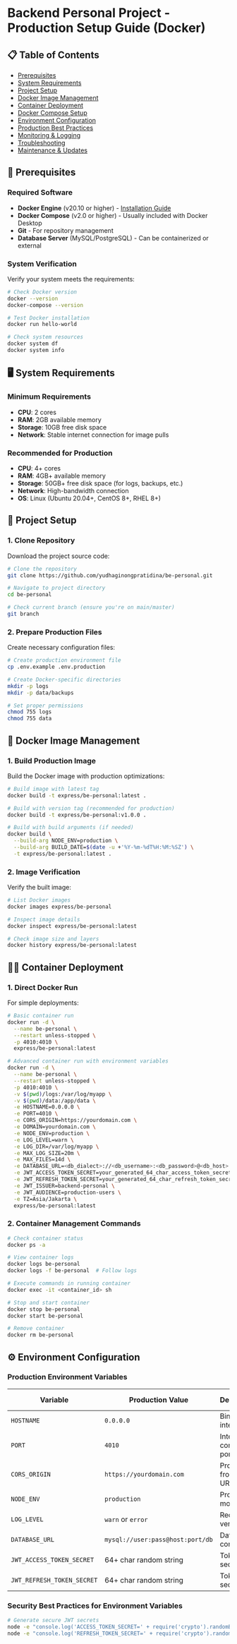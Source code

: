 # Backend Personal Project - Production Setup Guide (Docker)

## 📋 Table of Contents
- [Prerequisites](#prerequisites)
- [System Requirements](#system-requirements)
- [Project Setup](#project-setup)
- [Docker Image Management](#docker-image-management)
- [Container Deployment](#container-deployment)
- [Docker Compose Setup](#docker-compose-setup)
- [Environment Configuration](#environment-configuration)
- [Production Best Practices](#production-best-practices)
- [Monitoring & Logging](#monitoring--logging)
- [Troubleshooting](#troubleshooting)
- [Maintenance & Updates](#maintenance--updates)

## 🔧 Prerequisites

### Required Software
- **Docker Engine** (v20.10 or higher) - [Installation Guide](https://docs.docker.com/engine/install/)
- **Docker Compose** (v2.0 or higher) - Usually included with Docker Desktop
- **Git** - For repository management
- **Database Server** (MySQL/PostgreSQL) - Can be containerized or external

### System Verification
Verify your system meets the requirements:

```bash
# Check Docker version
docker --version
docker-compose --version

# Test Docker installation
docker run hello-world

# Check system resources
docker system df
docker system info
```

## 🖥️ System Requirements

### Minimum Requirements
- **CPU**: 2 cores
- **RAM**: 2GB available memory
- **Storage**: 10GB free disk space
- **Network**: Stable internet connection for image pulls

### Recommended for Production
- **CPU**: 4+ cores
- **RAM**: 4GB+ available memory
- **Storage**: 50GB+ free disk space (for logs, backups, etc.)
- **Network**: High-bandwidth connection
- **OS**: Linux (Ubuntu 20.04+, CentOS 8+, RHEL 8+)

## 🚀 Project Setup

### 1. Clone Repository

Download the project source code:

```bash
# Clone the repository
git clone https://github.com/yudhaginongpratidina/be-personal.git

# Navigate to project directory
cd be-personal

# Check current branch (ensure you're on main/master)
git branch
```

### 2. Prepare Production Files

Create necessary configuration files:

```bash
# Create production environment file
cp .env.example .env.production

# Create Docker-specific directories
mkdir -p logs
mkdir -p data/backups

# Set proper permissions
chmod 755 logs
chmod 755 data
```

## 🐳 Docker Image Management

### 1. Build Production Image

Build the Docker image with production optimizations:

```bash
# Build image with latest tag
docker build -t express/be-personal:latest .

# Build with version tag (recommended for production)
docker build -t express/be-personal:v1.0.0 .

# Build with build arguments (if needed)
docker build \
  --build-arg NODE_ENV=production \
  --build-arg BUILD_DATE=$(date -u +'%Y-%m-%dT%H:%M:%SZ') \
  -t express/be-personal:latest .
```

### 2. Image Verification

Verify the built image:

```bash
# List Docker images
docker images express/be-personal

# Inspect image details
docker inspect express/be-personal:latest

# Check image size and layers
docker history express/be-personal:latest
```

## 🏃‍♂️ Container Deployment

### 1. Direct Docker Run

For simple deployments:

```bash
# Basic container run
docker run -d \
  --name be-personal \
  --restart unless-stopped \
  -p 4010:4010 \
  express/be-personal:latest

# Advanced container run with environment variables
docker run -d \
  --name be-personal \
  --restart unless-stopped \
  -p 4010:4010 \
  -v $(pwd)/logs:/var/log/myapp \
  -v $(pwd)/data:/app/data \
  -e HOSTNAME=0.0.0.0 \
  -e PORT=4010 \
  -e CORS_ORIGIN=https://yourdomain.com \
  -e DOMAIN=yourdomain.com \
  -e NODE_ENV=production \
  -e LOG_LEVEL=warn \
  -e LOG_DIR=/var/log/myapp \
  -e MAX_LOG_SIZE=20m \
  -e MAX_FILES=14d \
  -e DATABASE_URL=<db_dialect>://<db_username>:<db_password>@<db_host>:<db_port>/<db_name> \
  -e JWT_ACCESS_TOKEN_SECRET=your_generated_64_char_access_token_secret_here \
  -e JWT_REFRESH_TOKEN_SECRET=your_generated_64_char_refresh_token_secret_here \
  -e JWT_ISSUER=backend-personal \
  -e JWT_AUDIENCE=production-users \
  -e TZ=Asia/Jakarta \
  express/be-personal:latest
```

### 2. Container Management Commands

```bash
# Check container status
docker ps -a

# View container logs
docker logs be-personal
docker logs -f be-personal  # Follow logs

# Execute commands in running container
docker exec -it <container_id> sh

# Stop and start container
docker stop be-personal
docker start be-personal

# Remove container
docker rm be-personal
```

## ⚙️ Environment Configuration

### Production Environment Variables

| Variable | Production Value | Description | Security Level |
|----------|------------------|-------------|----------------|
| `HOSTNAME` | `0.0.0.0` | Bind to all interfaces | Medium |
| `PORT` | `4010` | Internal container port | Low |
| `CORS_ORIGIN` | `https://yourdomain.com` | Production frontend URL | Medium |
| `NODE_ENV` | `production` | Production mode | Low |
| `LOG_LEVEL` | `warn` or `error` | Reduce log verbosity | Low |
| `DATABASE_URL` | `mysql://user:pass@host:port/db` | Database connection | High |
| `JWT_ACCESS_TOKEN_SECRET` | 64+ char random string | Token security | Critical |
| `JWT_REFRESH_TOKEN_SECRET` | 64+ char random string | Token security | Critical |

### Security Best Practices for Environment Variables

```bash
# Generate secure JWT secrets
node -e "console.log('ACCESS_TOKEN_SECRET=' + require('crypto').randomBytes(64).toString('hex'))"
node -e "console.log('REFRESH_TOKEN_SECRET=' + require('crypto').randomBytes(64).toString('hex'))"
